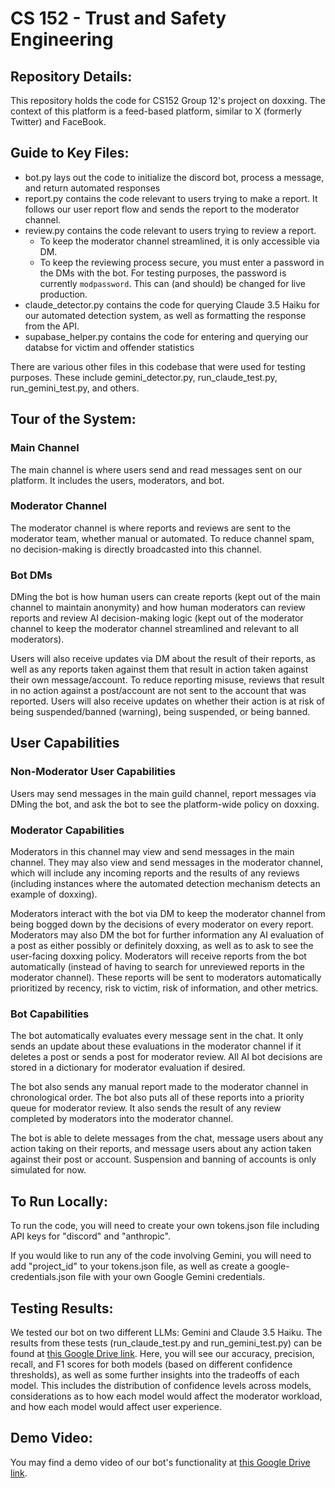 # CS 152 - Trust and Safety Engineering

## Repository Details:

This repository holds the code for CS152 Group 12's project on doxxing. The context of this platform is a feed-based platform, similar to X (formerly Twitter) and FaceBook.

## Guide to Key Files:

- bot.py lays out the code to initialize the discord bot, process a message, and return automated responses
- report.py contains the code relevant to users trying to make a report. It follows our user report flow and sends the report to the moderator channel.
- review.py contains the code relevant to users trying to review a report.
  - To keep the moderator channel streamlined, it is only accessible via DM.
  - To keep the reviewing process secure, you must enter a password in the DMs with the bot. For testing purposes, the password is currently `modpassword`. This can (and should) be changed for live production.
- claude_detector.py contains the code for querying Claude 3.5 Haiku for our automated detection system, as well as formatting the response from the API.
- supabase_helper.py contains the code for entering and querying our databse for victim and offender statistics

There are various other files in this codebase that were used for testing purposes. These include gemini_detector.py, run_claude_test.py, run_gemini_test.py, and others.

## Tour of the System:

### Main Channel

The main channel is where users send and read messages sent on our platform. It includes the users, moderators, and bot.

### Moderator Channel

The moderator channel is where reports and reviews are sent to the moderator team, whether manual or automated. To reduce channel spam, no decision-making is directly broadcasted into this channel.

### Bot DMs

DMing the bot is how human users can create reports (kept out of the main channel to maintain anonymity) and how human moderators can review reports and review AI decision-making logic (kept out of the moderator channel to keep the moderator channel streamlined and relevant to all moderators).

Users will also receive updates via DM about the result of their reports, as well as any reports taken against them that result in action taken against their own message/account. To reduce reporting misuse, reviews that result in no action against a post/account are not sent to the account that was reported. Users will also receive updates on whether their action is at risk of being suspended/banned (warning), being suspended, or being banned.

## User Capabilities

### Non-Moderator User Capabilities

Users may send messages in the main guild channel, report messages via DMing the bot, and ask the bot to see the platform-wide policy on doxxing.

### Moderator Capabilities

Moderators in this channel may view and send messages in the main channel. They may also view and send messages in the moderator channel, which will include any incoming reports and the results of any reviews (including instances where the automated detection mechanism detects an example of doxxing).

Moderators interact with the bot via DM to keep the moderator channel from being bogged down by the decisions of every moderator on every report. Moderators may also DM the bot for further information any AI evaluation of a post as either possibly or definitely doxxing, as well as to ask to see the user-facing doxxing policy. Moderators will receive reports from the bot automatically (instead of having to search for unreviewed reports in the moderator channel). These reports will be sent to moderators automatically prioritized by recency, risk to victim, risk of information, and other metrics.

### Bot Capabilities

The bot automatically evaluates every message sent in the chat. It only sends an update about these evaluations in the moderator channel if it deletes a post or sends a post for moderator review. All AI bot decisions are stored in a dictionary for moderator evaluation if desired.

The bot also sends any manual report made to the moderator channel in chronological order. The bot also puts all of these reports into a priority queue for moderator review. It also sends the result of any review completed by moderators into the moderator channel.

The bot is able to delete messages from the chat, message users about any action taking on their reports, and message users about any action taken against their post or account. Suspension and banning of accounts is only simulated for now.

## To Run Locally:

To run the code, you will need to create your own tokens.json file including API keys for "discord" and "anthropic".

If you would like to run any of the code involving Gemini, you will need to add "project_id" to your tokens.json file, as well as create a google-credentials.json file with your own Google Gemini credentials.

## Testing Results:

We tested our bot on two different LLMs: Gemini and Claude 3.5 Haiku. The results from these tests (run_claude_test.py and run_gemini_test.py) can be found at [this Google Drive link](https://docs.google.com/spreadsheets/d/1KHp2se-1uidbA1BWqDK5u3bXwcOJtIicQbQcH-HyHj0/edit?usp=drive_link). Here, you will see our accuracy, precision, recall, and F1 scores for both models (based on different confidence thresholds), as well as some further insights into the tradeoffs of each model. This includes the distribution of confidence levels across models, considerations as to how each model would affect the moderator workload, and how each model would affect user experience.

## Demo Video:

You may find a demo video of our bot's functionality at [this Google Drive link](https://drive.google.com/file/d/1GqUQ0GqNsCQb8rSyFxAVnt7wuZ4r1Mg2/view?usp=sharing).
